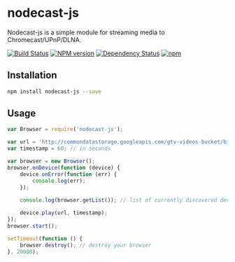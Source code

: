 nodecast-js
===========

Nodecast-js is a simple module for streaming media to Chromecast/UPnP/DLNA.

[![Build Status](https://travis-ci.org/gyzerok/nodecast-js.svg?branch=master)](https://travis-ci.org/t3chnoboy/thepiratebay)
[![NPM version](https://badge.fury.io/js/nodecast-js.svg)](http://badge.fury.io/js/thepiratebay)
[![Dependency Status](https://img.shields.io/david/gyzerok/nodecast-js.svg)](https://david-dm.org/t3chnoboy/thepiratebay)
[![npm](https://img.shields.io/npm/dm/nodecast-js.svg?maxAge=2592000)]()

## Installation
```bash
npm install nodecast-js --save
```
## Usage

```javascript
var Browser = require('nodecast-js');

var url = 'http://commondatastorage.googleapis.com/gtv-videos-bucket/big_buck_bunny_1080p.mp4';
var timestamp = 60; // in seconds

var browser = new Browser();
browser.onDevice(function (device) {
    device.onError(function (err) {
        console.log(err);
    });
    
    console.log(browser.getList()); // list of currently discovered devices

    device.play(url, timestamp);
});
browser.start();

setTimeout(function () {
    browser.destroy(); // destroy your browser
}, 20000);
```
